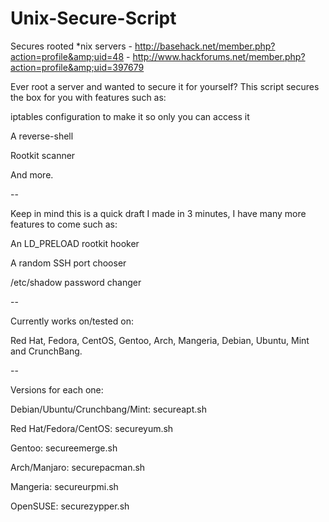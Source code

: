 Unix-Secure-Script
==================

Secures rooted *nix servers - http://basehack.net/member.php?action=profile&amp;uid=48 - http://www.hackforums.net/member.php?action=profile&amp;uid=397679

Ever root a server and wanted to secure it for yourself? This script secures the box for you with features such as:

  iptables configuration to make it so only you can access it
 
  A reverse-shell
 
  Rootkit scanner
 
 And more.
 
 --
 
 Keep in mind this is a quick draft I made in 3 minutes, I have many more features to come such as:
 
   An LD_PRELOAD rootkit hooker
  
   A random SSH port chooser
  
   /etc/shadow password changer 
  
--

Currently works on/tested on:
  
  Red Hat, Fedora, CentOS, Gentoo, Arch, Mangeria, Debian, Ubuntu, Mint and CrunchBang.

--

Versions for each one:

Debian/Ubuntu/Crunchbang/Mint: secureapt.sh

Red Hat/Fedora/CentOS: secureyum.sh

Gentoo: secureemerge.sh

Arch/Manjaro: securepacman.sh

Mangeria: secureurpmi.sh

OpenSUSE: securezypper.sh

